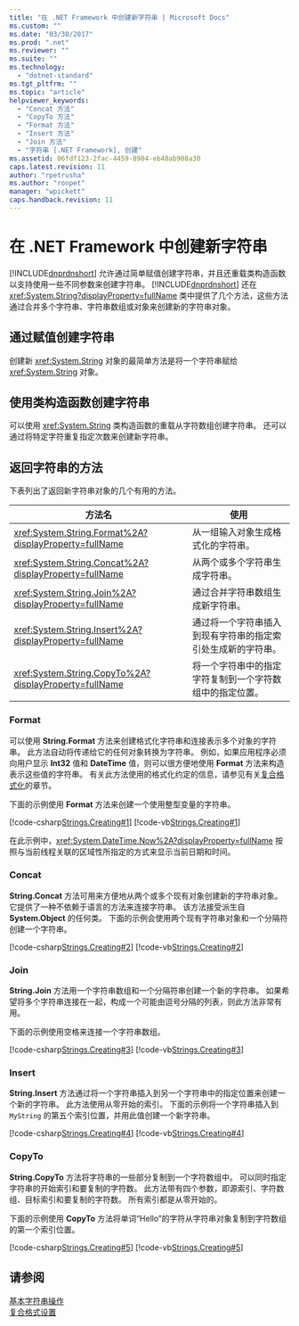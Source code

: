 ```yaml
---
title: "在 .NET Framework 中创建新字符串 | Microsoft Docs"
ms.custom: ""
ms.date: "03/30/2017"
ms.prod: ".net"
ms.reviewer: ""
ms.suite: ""
ms.technology: 
  - "dotnet-standard"
ms.tgt_pltfrm: ""
ms.topic: "article"
helpviewer_keywords: 
  - "Concat 方法"
  - "CopyTo 方法"
  - "Format 方法"
  - "Insert 方法"
  - "Join 方法"
  - "字符串 [.NET Framework], 创建"
ms.assetid: 06fdf123-2fac-4459-8904-eb48ab908a30
caps.latest.revision: 11
author: "rpetrusha"
ms.author: "ronpet"
manager: "wpickett"
caps.handback.revision: 11
---
```

# 在 .NET Framework 中创建新字符串
[!INCLUDE[dnprdnshort](../../../includes/dnprdnshort-md.md)] 允许通过简单赋值创建字符串，并且还重载类构造函数以支持使用一些不同参数来创建字符串。  [!INCLUDE[dnprdnshort](../../../includes/dnprdnshort-md.md)] 还在 <xref:System.String?displayProperty=fullName> 类中提供了几个方法，这些方法通过合并多个字符串、字符串数组或对象来创建新的字符串对象。  
  
## 通过赋值创建字符串  
 创建新 <xref:System.String> 对象的最简单方法是将一个字符串赋给 <xref:System.String> 对象。  
  
## 使用类构造函数创建字符串  
 可以使用 <xref:System.String> 类构造函数的重载从字符数组创建字符串。  还可以通过将特定字符重复指定次数来创建新字符串。  
  
## 返回字符串的方法  
 下表列出了返回新字符串对象的几个有用的方法。  
  
|方法名|使用|  
|---------|--------|  
|<xref:System.String.Format%2A?displayProperty=fullName>|从一组输入对象生成格式化的字符串。|  
|<xref:System.String.Concat%2A?displayProperty=fullName>|从两个或多个字符串生成字符串。|  
|<xref:System.String.Join%2A?displayProperty=fullName>|通过合并字符串数组生成新字符串。|  
|<xref:System.String.Insert%2A?displayProperty=fullName>|通过将一个字符串插入到现有字符串的指定索引处生成新的字符串。|  
|<xref:System.String.CopyTo%2A?displayProperty=fullName>|将一个字符串中的指定字符复制到一个字符数组中的指定位置。|  
  
### Format  
 可以使用 **String.Format** 方法来创建格式化字符串和连接表示多个对象的字符串。  此方法自动将传递给它的任何对象转换为字符串。  例如，如果应用程序必须向用户显示 **Int32** 值和 **DateTime** 值，则可以很方便地使用 **Format** 方法来构造表示这些值的字符串。  有关此方法使用的格式化约定的信息，请参见有关[复合格式化](../../../docs/standard/base-types/composite-formatting.md)的章节。  
  
 下面的示例使用 **Format** 方法来创建一个使用整型变量的字符串。  
  
 [!code-csharp[Strings.Creating#1](../../../samples/snippets/csharp/VS_Snippets_CLR/Strings.Creating/cs/Example.cs#1)]
 [!code-vb[Strings.Creating#1](../../../samples/snippets/visualbasic/VS_Snippets_CLR/Strings.Creating/vb/Example.vb#1)]  
  
 在此示例中，<xref:System.DateTime.Now%2A?displayProperty=fullName> 按照与当前线程关联的区域性所指定的方式来显示当前日期和时间。  
  
### Concat  
 **String.Concat** 方法可用来方便地从两个或多个现有对象创建新的字符串对象。  它提供了一种不依赖于语言的方法来连接字符串。  该方法接受派生自 **System.Object** 的任何类。  下面的示例会使用两个现有字符串对象和一个分隔符创建一个字符串。  
  
 [!code-csharp[Strings.Creating#2](../../../samples/snippets/csharp/VS_Snippets_CLR/Strings.Creating/cs/Example.cs#2)]
 [!code-vb[Strings.Creating#2](../../../samples/snippets/visualbasic/VS_Snippets_CLR/Strings.Creating/vb/Example.vb#2)]  
  
### Join  
 **String.Join** 方法用一个字符串数组和一个分隔符串创建一个新的字符串。  如果希望将多个字符串连接在一起，构成一个可能由逗号分隔的列表，则此方法非常有用。  
  
 下面的示例使用空格来连接一个字符串数组。  
  
 [!code-csharp[Strings.Creating#3](../../../samples/snippets/csharp/VS_Snippets_CLR/Strings.Creating/cs/Example.cs#3)]
 [!code-vb[Strings.Creating#3](../../../samples/snippets/visualbasic/VS_Snippets_CLR/Strings.Creating/vb/Example.vb#3)]  
  
### Insert  
 **String.Insert** 方法通过将一个字符串插入到另一个字符串中的指定位置来创建一个新的字符串。  此方法使用从零开始的索引。  下面的示例将一个字符串插入到 `MyString` 的第五个索引位置，并用此值创建一个新字符串。  
  
 [!code-csharp[Strings.Creating#4](../../../samples/snippets/csharp/VS_Snippets_CLR/Strings.Creating/cs/Example.cs#4)]
 [!code-vb[Strings.Creating#4](../../../samples/snippets/visualbasic/VS_Snippets_CLR/Strings.Creating/vb/Example.vb#4)]  
  
### CopyTo  
 **String.CopyTo** 方法将字符串的一些部分复制到一个字符数组中。  可以同时指定字符串的开始索引和要复制的字符数。  此方法带有四个参数，即源索引、字符数组、目标索引和要复制的字符数。  所有索引都是从零开始的。  
  
 下面的示例使用 **CopyTo** 方法将单词“Hello”的字符从字符串对象复制到字符数组的第一个索引位置。  
  
 [!code-csharp[Strings.Creating#5](../../../samples/snippets/csharp/VS_Snippets_CLR/Strings.Creating/cs/Example.cs#5)]
 [!code-vb[Strings.Creating#5](../../../samples/snippets/visualbasic/VS_Snippets_CLR/Strings.Creating/vb/Example.vb#5)]  
  
## 请参阅  
 [基本字符串操作](../../../docs/standard/base-types/basic-string-operations.md)   
 [复合格式设置](../../../docs/standard/base-types/composite-formatting.md)